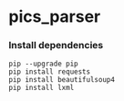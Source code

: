 # pics_parser

### Install dependencies
```shell
pip --upgrade pip
pip install requests 
pip install beautifulsoup4
pip install lxml
```
